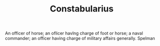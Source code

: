 ---
title: Constabularius
letter: C
permalink: "/definitions/bld-constabularius.html"
body: An officer of horse; an oflicer havlng charge of foot or horse; a naval commander;
  an officer having charge of military affairs generally. Spelman
published_at: '2018-07-07'
source: Black's Law Dictionary 2nd Ed (1910)
layout: post
---